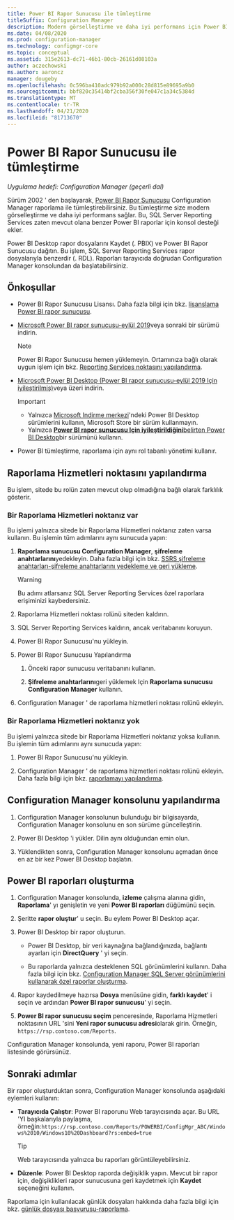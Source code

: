 ```yaml
---
title: Power BI Rapor Sunucusu ile tümleştirme
titleSuffix: Configuration Manager
description: Modern görselleştirme ve daha iyi performans için Power BI Rapor Sunucusu Configuration Manager raporlama ile tümleştirin.
ms.date: 04/08/2020
ms.prod: configuration-manager
ms.technology: configmgr-core
ms.topic: conceptual
ms.assetid: 315e2613-dc71-46b1-80cb-26161d08103a
author: aczechowski
ms.author: aaroncz
manager: dougeby
ms.openlocfilehash: 0c596ba410adc979b92a000c28d815e89695a9b0
ms.sourcegitcommit: bbf820c35414bf2cba356f30fe047c1a34c5384d
ms.translationtype: MT
ms.contentlocale: tr-TR
ms.lasthandoff: 04/21/2020
ms.locfileid: "81713670"
---
```

# <a name="integrate-with-power-bi-report-server"></a>Power BI Rapor Sunucusu ile tümleştirme

*Uygulama hedefi: Configuration Manager (geçerli dal)*

<!--3721603-->

Sürüm 2002 ' den başlayarak, [Power BI Rapor Sunucusu](https://docs.microsoft.com/power-bi/report-server/get-started) Configuration Manager raporlama ile tümleştirebilirsiniz. Bu tümleştirme size modern görselleştirme ve daha iyi performans sağlar. Bu, SQL Server Reporting Services zaten mevcut olana benzer Power BI raporlar için konsol desteği ekler.

Power BI Desktop rapor dosyalarını Kaydet (. PBIX) ve Power BI Rapor Sunucusu dağıtın. Bu işlem, SQL Server Reporting Services rapor dosyalarıyla benzerdir (. RDL). Raporları tarayıcıda doğrudan Configuration Manager konsolundan da başlatabilirsiniz.

## <a name="prerequisites"></a>Önkoşullar

- Power BI Rapor Sunucusu Lisansı. Daha fazla bilgi için bkz. [lisanslama Power BI rapor sunucusu](https://docs.microsoft.com/power-bi/report-server/get-started#licensing-power-bi-report-server).

- [Microsoft Power BI rapor sunucusu-eylül 2019](https://www.microsoft.com/download/details.aspx?id=57270)veya sonraki bir sürümü indirin.

    > [!NOTE]
    > Power BI Rapor Sunucusu hemen yüklemeyin. Ortamınıza bağlı olarak uygun işlem için bkz. [Reporting Services noktasını yapılandırma](#configure-the-reporting-services-point).

- [Microsoft Power BI Desktop (Power BI rapor sunucusu-eylül 2019 Için iyileştirilmiş)](https://www.microsoft.com/download/details.aspx?id=57271)veya üzeri indirin.

    > [!IMPORTANT]
    > - Yalnızca [Microsoft Indirme merkezi](https://www.microsoft.com/download/)'ndeki Power BI Desktop sürümlerini kullanın, Microsoft Store bir sürüm kullanmayın.
    > - Yalnızca [ **Power BI rapor sunucusu Için iyileştirildiğini**belirten Power BI Desktop](https://docs.microsoft.com/power-bi/report-server/install-powerbi-desktop)bir sürümünü kullanın.

- Power BI tümleştirme, raporlama için aynı rol tabanlı yönetimi kullanır.

## <a name="configure-the-reporting-services-point"></a>Raporlama Hizmetleri noktasını yapılandırma

Bu işlem, sitede bu rolün zaten mevcut olup olmadığına bağlı olarak farklılık gösterir.

### <a name="you-have-a-reporting-services-point"></a>Bir Raporlama Hizmetleri noktanız var

Bu işlemi yalnızca sitede bir Raporlama Hizmetleri noktanız zaten varsa kullanın. Bu işlemin tüm adımlarını aynı sunucuda yapın:

1. **Raporlama sunucusu Configuration Manager**, **şifreleme anahtarlarını**yedekleyin. Daha fazla bilgi için bkz. [SSRS şifreleme anahtarları-şifreleme anahtarlarını yedekleme ve geri yükleme](https://docs.microsoft.com/sql/reporting-services/install-windows/ssrs-encryption-keys-back-up-and-restore-encryption-keys).

    > [!WARNING]
    > Bu adımı atlarsanız SQL Server Reporting Services özel raporlara erişiminizi kaybedersiniz.

1. Raporlama Hizmetleri noktası rolünü siteden kaldırın.

1. SQL Server Reporting Services kaldırın, ancak veritabanını koruyun.

1. Power BI Rapor Sunucusu'nu yükleyin.

1. Power BI Rapor Sunucusu Yapılandırma

    1. Önceki rapor sunucusu veritabanını kullanın.

    1. **Şifreleme anahtarlarını**geri yüklemek Için **Raporlama sunucusu Configuration Manager** kullanın.

1. Configuration Manager ' de raporlama hizmetleri noktası rolünü ekleyin.

### <a name="you-dont-have-a-reporting-services-point"></a>Bir Raporlama Hizmetleri noktanız yok

Bu işlemi yalnızca sitede bir Raporlama Hizmetleri noktanız yoksa kullanın. Bu işlemin tüm adımlarını aynı sunucuda yapın:

1. Power BI Rapor Sunucusu'nu yükleyin.

2. Configuration Manager ' de raporlama hizmetleri noktası rolünü ekleyin. Daha fazla bilgi için bkz. [raporlamayı yapılandırma](configuring-reporting.md).

## <a name="configure-the-configuration-manager-console"></a>Configuration Manager konsolunu yapılandırma

1. Configuration Manager konsolunun bulunduğu bir bilgisayarda, Configuration Manager konsolunu en son sürüme güncelleştirin.

1. Power BI Desktop 'i yükler. Dilin aynı olduğundan emin olun.

1. Yüklendikten sonra, Configuration Manager konsolunu açmadan önce en az bir kez Power BI Desktop başlatın.

## <a name="create-power-bi-reports"></a>Power BI raporları oluşturma

1. Configuration Manager konsolunda, **izleme** çalışma alanına gidin, **Raporlama**' yı genişletin ve yeni **Power BI raporları** düğümünü seçin.

1. Şeritte **rapor oluştur**' u seçin. Bu eylem Power BI Desktop açar.

1. Power BI Desktop bir rapor oluşturun.

    - Power BI Desktop, bir veri kaynağına bağlandığınızda, bağlantı ayarları için **DirectQuery** ' yi seçin.

    - Bu raporlarda yalnızca desteklenen SQL görünümlerini kullanın. Daha fazla bilgi için bkz. [Configuration Manager SQL Server görünümlerini kullanarak özel raporlar oluşturma](../../../develop/core/understand/sqlviews/create-custom-reports-using-sql-server-views.md).

1. Rapor kaydedilmeye hazırsa **Dosya** menüsüne gidin, **farklı kaydet**' i seçin ve ardından **Power BI rapor sunucusu**' yi seçin.

1. **Power BI rapor sunucusu seçim** penceresinde, Raporlama Hizmetleri noktasının URL 'sini **Yeni rapor sunucusu adresi**olarak girin. Örneğin, `https://rsp.contoso.com/Reports`.

Configuration Manager konsolunda, yeni raporu, Power BI raporları listesinde görürsünüz.

## <a name="next-steps"></a>Sonraki adımlar

Bir rapor oluşturduktan sonra, Configuration Manager konsolunda aşağıdaki eylemleri kullanın:

- **Tarayıcıda Çalıştır**: Power BI raporunu Web tarayıcısında açar. Bu URL 'YI başkalarıyla paylaşma, örneğin:`https://rsp.contoso.com/Reports/POWERBI/ConfigMgr_ABC/Windows%2010/Windows10%20Dashboard?rs:embed=true`

    > [!TIP]
    > Web tarayıcısında yalnızca bu raporları görüntüleyebilirsiniz.

- **Düzenle**: Power BI Desktop raporda değişiklik yapın. Mevcut bir rapor için, değişiklikleri rapor sunucusuna geri kaydetmek için **Kaydet** seçeneğini kullanın.

Raporlama için kullanılacak günlük dosyaları hakkında daha fazla bilgi için bkz. [günlük dosyası başvurusu-raporlama](../../plan-design/hierarchy/log-files.md#BKMK_ReportLog).
